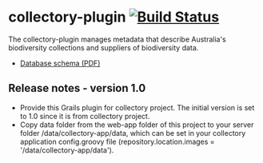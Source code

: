 # collectory-plugin   [![Build Status](https://travis-ci.org/AtlasOfLivingAustralia/collectory.svg?branch=master)](http://travis-ci.org/AtlasOfLivingAustralia/collectory)

The collectory-plugin manages metadata that describe Australia's biodiversity collections and suppliers of biodiversity data.

 * [Database schema (PDF)](https://github.com/AtlasOfLivingAustralia/collectory/blob/master/Collectory_schema_20140916.pdf?raw=true)

## Release notes - version 1.0

 * Provide this Grails plugin for collectory project. The initial version is set to 1.0 since it is from collectory project.
 * Copy data folder from the web-app folder of this project to your server folder /data/collectory-app/data, which can be set in your collectory application config.groovy file (repository.location.images = '/data/collectory-app/data').
